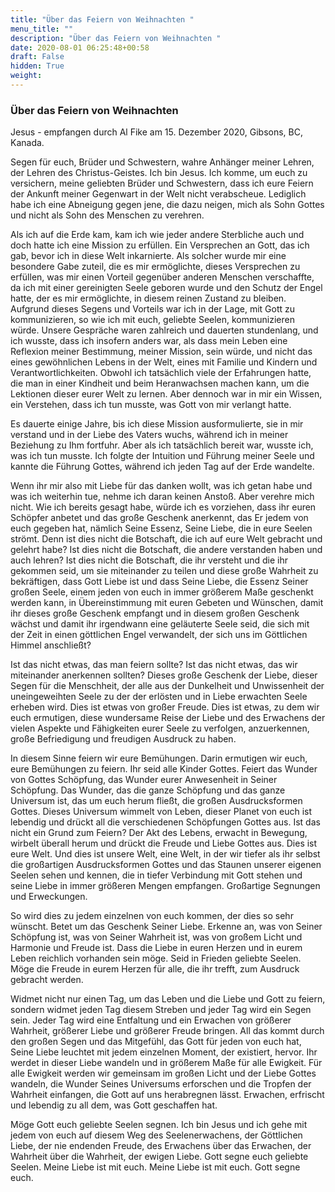 ```yaml
---
title: "Über das Feiern von Weihnachten "
menu_title: ""
description: "Über das Feiern von Weihnachten "
date: 2020-08-01 06:25:48+00:58
draft: False
hidden: True
weight:
---
```

### Über das Feiern von Weihnachten

Jesus - empfangen durch Al Fike am 15. Dezember 2020, Gibsons, BC, Kanada.

Segen für euch, Brüder und Schwestern, wahre Anhänger meiner Lehren, der Lehren des Christus-Geistes. Ich bin Jesus. Ich komme, um euch zu versichern, meine geliebten Brüder und Schwestern, dass ich eure Feiern der Ankunft meiner Gegenwart in der Welt nicht verabscheue. Lediglich habe ich eine Abneigung gegen jene, die dazu neigen, mich als Sohn Gottes und nicht als Sohn des Menschen zu verehren.  

Als ich auf die Erde kam, kam ich wie jeder andere Sterbliche auch und doch hatte ich eine Mission zu erfüllen. Ein Versprechen an Gott, das ich gab, bevor ich in diese Welt inkarnierte. Als solcher wurde mir eine besondere Gabe zuteil, die es mir ermöglichte, dieses Versprechen zu erfüllen, was mir einen Vorteil gegenüber anderen Menschen verschaffte, da ich mit einer gereinigten Seele geboren wurde und den Schutz der Engel hatte, der es mir ermöglichte, in diesem reinen Zustand zu bleiben. Aufgrund dieses Segens und Vorteils war ich in der Lage, mit Gott zu kommunizieren, so wie ich mit euch, geliebte Seelen, kommunizieren würde. Unsere Gespräche waren zahlreich und dauerten stundenlang, und ich wusste, dass ich insofern anders war, als dass mein Leben eine Reflexion meiner Bestimmung, meiner Mission, sein würde, und nicht das eines gewöhnlichen Lebens in der Welt, eines mit Familie und Kindern und Verantwortlichkeiten. Obwohl ich tatsächlich viele der Erfahrungen hatte, die man in einer Kindheit und beim Heranwachsen machen kann, um die Lektionen dieser eurer Welt zu lernen. Aber dennoch war in mir ein Wissen, ein Verstehen, dass ich tun musste, was Gott von mir verlangt hatte.  

Es dauerte einige Jahre, bis ich diese Mission ausformulierte, sie in mir verstand und in der Liebe des Vaters wuchs, während ich in meiner Beziehung zu Ihm fortfuhr. Aber als ich tatsächlich bereit war, wusste ich, was ich tun musste. Ich folgte der Intuition und Führung meiner Seele und kannte die Führung Gottes, während ich jeden Tag auf der Erde wandelte.

Wenn ihr mir also mit Liebe für das danken wollt, was ich getan habe und was ich weiterhin tue, nehme ich daran keinen Anstoß. Aber verehre mich nicht. Wie ich bereits gesagt habe, würde ich es vorziehen, dass ihr euren Schöpfer anbetet und das große Geschenk anerkennt, das Er jedem von euch gegeben hat, nämlich Seine Essenz, Seine Liebe, die in eure Seelen strömt. Denn ist dies nicht die Botschaft, die ich auf eure Welt gebracht und gelehrt habe? Ist dies nicht die Botschaft, die andere verstanden haben und auch lehren? Ist dies nicht die Botschaft, die ihr versteht und die ihr gekommen seid, um sie miteinander zu teilen und diese große Wahrheit zu bekräftigen, dass Gott Liebe ist und dass Seine Liebe, die Essenz Seiner großen Seele, einem jeden von euch in immer größerem Maße geschenkt werden kann, in Übereinstimmung mit euren Gebeten und Wünschen, damit ihr dieses große Geschenk empfangt und in diesem großen Geschenk wächst und damit ihr irgendwann eine geläuterte Seele seid, die sich mit der Zeit in einen göttlichen Engel verwandelt, der sich uns im Göttlichen Himmel anschließt?

Ist das nicht etwas, das man feiern sollte? Ist das nicht etwas, das wir miteinander anerkennen sollten? Dieses große Geschenk der Liebe, dieser Segen für die Menschheit, der alle aus der Dunkelheit und Unwissenheit der uneingeweihten Seele zu der der erlösten und in Liebe erwachten Seele erheben wird. Dies ist etwas von großer Freude. Dies ist etwas, zu dem wir euch ermutigen, diese wundersame Reise der Liebe und des Erwachens der vielen Aspekte und Fähigkeiten eurer Seele zu verfolgen, anzuerkennen, große Befriedigung und freudigen Ausdruck zu haben.  

In diesem Sinne feiern wir eure Bemühungen. Darin ermutigen wir euch, eure Bemühungen zu feiern. Ihr seid alle Kinder Gottes. Feiert das Wunder von Gottes Schöpfung, das Wunder eurer Anwesenheit in Seiner Schöpfung. Das Wunder, das die ganze Schöpfung und das ganze Universum ist, das um euch herum fließt, die großen Ausdrucksformen Gottes. Dieses Universum wimmelt von Leben, dieser Planet von euch ist lebendig und drückt all die verschiedenen Schöpfungen Gottes aus. Ist das nicht ein Grund zum Feiern? Der Akt des Lebens, erwacht in Bewegung, wirbelt überall herum und drückt die Freude und Liebe Gottes aus. Dies ist eure Welt. Und dies ist unsere Welt, eine Welt, in der wir tiefer als ihr selbst die großartigen Ausdrucksformen Gottes und das Staunen unserer eigenen Seelen sehen und kennen, die in tiefer Verbindung mit Gott stehen und seine Liebe in immer größeren Mengen empfangen. Großartige Segnungen und Erweckungen.  

So wird dies zu jedem einzelnen von euch kommen, der dies so sehr wünscht. Betet um das Geschenk Seiner Liebe. Erkenne an, was von Seiner Schöpfung ist, was von Seiner Wahrheit ist, was von großem Licht und Harmonie und Freude ist. Dass die Liebe in euren Herzen und in eurem Leben reichlich vorhanden sein möge. Seid in Frieden geliebte Seelen. Möge die Freude in eurem Herzen für alle, die ihr trefft, zum Ausdruck gebracht werden.  

Widmet nicht nur einen Tag, um das Leben und die Liebe und Gott zu feiern, sondern widmet jeden Tag diesem Streben und jeder Tag wird ein Segen sein. Jeder Tag wird eine Entfaltung und ein Erwachen von größerer Wahrheit, größerer Liebe und größerer Freude bringen. All das kommt durch den großen Segen und das Mitgefühl, das Gott für jeden von euch hat, Seine Liebe leuchtet mit jedem einzelnen Moment, der existiert, hervor. Ihr werdet in dieser Liebe wandeln und in größerem Maße für alle Ewigkeit. Für alle Ewigkeit werden wir gemeinsam im großen Licht und der Liebe Gottes wandeln, die Wunder Seines Universums erforschen und die Tropfen der Wahrheit einfangen, die Gott auf uns herabregnen lässt. Erwachen, erfrischt und lebendig zu all dem, was Gott geschaffen hat.  

Möge Gott euch geliebte Seelen segnen. Ich bin Jesus und ich gehe mit jedem von euch auf diesem Weg des Seelenerwachens, der Göttlichen Liebe, der nie endenden Freude, des Erwachens über das Erwachen, der Wahrheit über die Wahrheit, der ewigen Liebe. Gott segne euch geliebte Seelen. Meine Liebe ist mit euch. Meine Liebe ist mit euch. Gott segne euch.  

